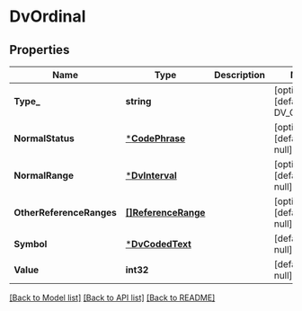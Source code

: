 # DvOrdinal

## Properties
Name | Type | Description | Notes
------------ | ------------- | ------------- | -------------
**Type_** | **string** |  | [optional] [default to DV_ORDINAL]
**NormalStatus** | [***CodePhrase**](CodePhrase.md) |  | [optional] [default to null]
**NormalRange** | [***DvInterval**](DvInterval.md) |  | [optional] [default to null]
**OtherReferenceRanges** | [**[]ReferenceRange**](ReferenceRange.md) |  | [optional] [default to null]
**Symbol** | [***DvCodedText**](DvCodedText.md) |  | [default to null]
**Value** | **int32** |  | [default to null]

[[Back to Model list]](../README.md#documentation-for-models) [[Back to API list]](../README.md#documentation-for-api-endpoints) [[Back to README]](../README.md)

